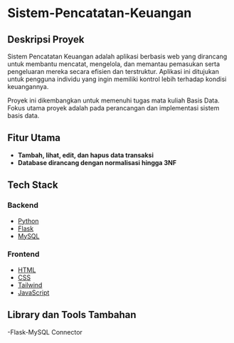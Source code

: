 # Sistem-Pencatatan-Keuangan

## Deskripsi Proyek
Sistem Pencatatan Keuangan adalah aplikasi berbasis web yang dirancang untuk membantu mencatat, mengelola, dan memantau pemasukan serta pengeluaran mereka secara efisien dan terstruktur. Aplikasi ini ditujukan untuk pengguna individu yang ingin memiliki kontrol lebih terhadap kondisi keuangannya.

Proyek ini dikembangkan untuk memenuhi tugas mata kuliah Basis Data.
Fokus utama proyek adalah pada perancangan dan implementasi sistem basis data.


## Fitur Utama
- **Tambah, lihat, edit, dan hapus data transaksi**
- **Database dirancang dengan normalisasi hingga 3NF**


## Tech Stack

### Backend
- <a href="https://www.python.org/about/gettingstarted/" target="_blank">Python</a>
- <a href="https://flask.palletsprojects.com/en/stable/" target="_blank">Flask</a>
- <a href="https://www.w3schools.com/html/" target="_blank">MySQL</a>

### Frontend
- <a href="https://www.w3schools.com/html/" target="_blank">HTML</a>
- <a href="https://www.w3schools.com/css/" target="_blank">CSS</a>
- <a href="https://tailwindcss.com/docs/installation/tailwind-cli" target="_blank">Tailwind</a>
- <a href="https://www.w3schools.com/js/DEFAULT.asp" target="_blank">JavaScript</a>

## Library dan Tools Tambahan
-Flask-MySQL Connector




